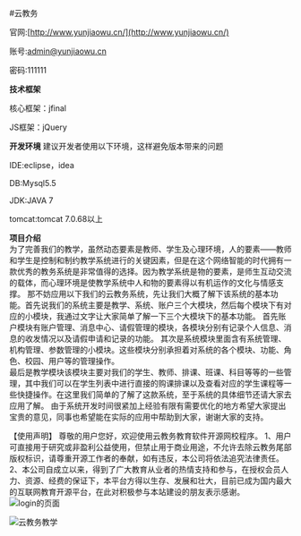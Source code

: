 #云教务

官网:[http://www.yunjiaowu.cn/](http://www.yunjiaowu.cn/)

账号:admin@yunjiaowu.cn

密码:111111

**技术框架**

核心框架：jfinal

JS框架：jQuery

**开发环境**
建议开发者使用以下环境，这样避免版本带来的问题

IDE:eclipse，idea

DB:Mysql5.5

JDK:JAVA 7

tomcat:tomcat 7.0.68以上   

 **项目介绍**             
     为了完善我们的教学，虽然动态要素是教师、学生及心理环境，人的要素——教师和学生是控制和制约教学系统进行的关键因素，但是在这个网络智能的时代拥有一款优秀的教务系统是非常值得的选择。因为教学系统是物的要素，是师生互动交流的载体，而心理环境是使教学系统中人和物的要素得以有机运作的文化与情感支撑。
      那不妨应用以下我们的云教务系统，先让我们大概了解下该系统的基本功能。首先说我们的系统主要是教学、系统、账户三个大模块，然后每个模块下有对应的小模块，我通过文字让大家简单了解一下三个大模块下的基本功能。
      首先账户模块有账户管理、消息中心、请假管理的模块，各模块分别有记录个人信息、消息的收发情况以及请假申请和记录的功能。
  		其次是系统模块里面含有系统管理、机构管理、参数管理的小模块。这些模块分别承担着对系统的各个模块、功能、角色、校园、用户等的管理操作。									
      最后是教学模块该模块主要对我们的学生、教师、排课、班课、科目等等的一些管理，其中我们可以在学生列表中进行直接的购课排课以及查看对应的学生课程等一些快捷操作。在这里我们简单的了解了这款系统，至于系统的具体细节还请大家去应用了解。
     由于系统开发时间很紧加上经验有限有需要优化的地方希望大家提出宝贵的意见，同事也希望能在实际的应用中帮助到大家，谢谢大家的支持。

【使用声明】 尊敬的用户您好，欢迎使用云教务教育软件开源网校程序。 1、用户可直接用于研究或非盈利公益使用，但禁止用于商业用途，不允许去除云教务尾部版权标识，请尊重开源工作者的奉献，如有违反，本公司将依法追究法律责任。 2、本公司自成立以来，得到了广大教育从业者的热情支持和参与，在授权会员人力、资源、经费的保证下，本平台方得以生存、发展和壮大，目前已成为国内最大的互联网教育开源平台，在此对积极参与本站建设的朋友表示感谢。
![login的页面](https://git.oschina.net/uploads/images/2017/0517/114352_18c43d36_1353172.png "login的页面 ")

![云教务教学](https://git.oschina.net/uploads/images/2017/0517/114118_54384c49_1353172.png "云教务教学")
